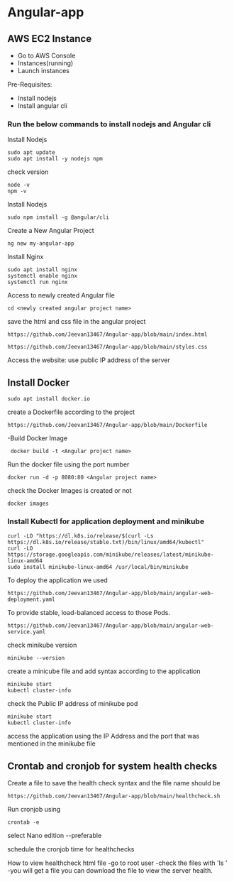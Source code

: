 # Angular-app
## AWS EC2 Instance

- Go to AWS Console
- Instances(running)
- Launch instances

Pre-Requisites:
- Install nodejs 
- Install angular cli

### Run the below commands to install nodejs  and Angular cli

Install Nodejs 

```
sudo apt update
sudo apt install -y nodejs npm
```
check version 
```
node -v
npm -v
```
Install Nodejs 
```
sudo npm install -g @angular/cli
```

Create a New Angular Project
```
ng new my-angular-app
```

Install Nginx 
```
sudo apt install nginx
systemctl enable nginx
systemctl run nginx
```
Access to newly created Angular file 

```
cd <newly created angular project name>
```
save the html and css file in the angular project 
```
https://github.com/Jeevan13467/Angular-app/blob/main/index.html
```
```
https://github.com/Jeevan13467/Angular-app/blob/main/styles.css
```

Access the website: use public IP address of the server


## Install Docker

```
sudo apt install docker.io
```
create a Dockerfile according to the project 
```
https://github.com/Jeevan13467/Angular-app/blob/main/Dockerfile
```
-Build Docker Image
```
 docker build -t <Angular project name>
 ```
Run the docker file using the port number 
```
docker run -d -p 8080:80 <Angular project name>
```
check the Docker Images is created or not 
```
docker images
```

### Install Kubectl for application deployment and minikube
```
curl -LO "https://dl.k8s.io/release/$(curl -Ls https://dl.k8s.io/release/stable.txt)/bin/linux/amd64/kubectl"
curl -LO https://storage.googleapis.com/minikube/releases/latest/minikube-linux-amd64
sudo install minikube-linux-amd64 /usr/local/bin/minikube
```
To deploy the application we used  
```
https://github.com/Jeevan13467/Angular-app/blob/main/angular-web-deployment.yaml
```

To provide stable, load-balanced access to those Pods.
```
https://github.com/Jeevan13467/Angular-app/blob/main/angular-web-service.yaml
```

check minikube version 
```
minikube --version
```
create a minicube file and add syntax according to the application 

```
minikube start
kubectl cluster-info
```
check the Public IP address of minikube pod 
```
minikube start
kubectl cluster-info
```
access the application using the IP Address and the port that was mentioned in the minikube file 

## Crontab and cronjob for system health checks

Create a file to save the health check syntax and the file name should be <file name.sh>
```
https://github.com/Jeevan13467/Angular-app/blob/main/healthcheck.sh
```
Run cronjob using 
```
crontab -e
```
select Nano edition --preferable 

schedule the cronjob time for healthchecks 

How to view healthcheck html file 
-go to root user 
-check the files with 'ls '
-you will get a file <your healthcheck file.html>
you can download the file to view the server health.

